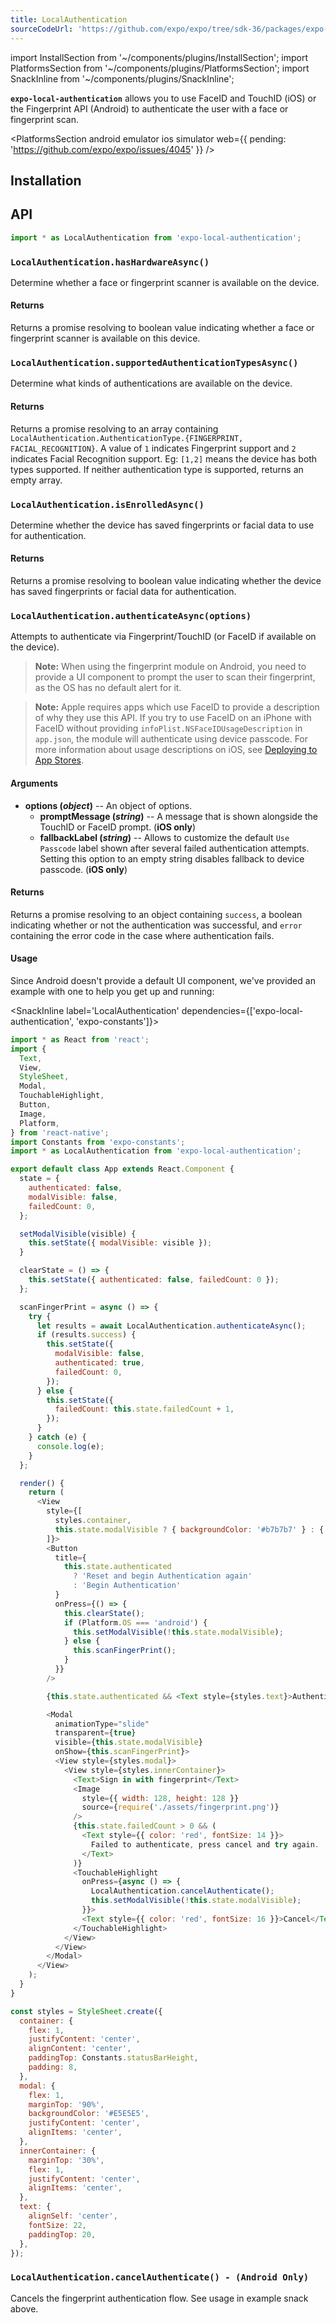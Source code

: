 ```yaml
---
title: LocalAuthentication
sourceCodeUrl: 'https://github.com/expo/expo/tree/sdk-36/packages/expo-local-authentication'
---
```


import InstallSection from '~/components/plugins/InstallSection';
import PlatformsSection from '~/components/plugins/PlatformsSection';
import SnackInline from '~/components/plugins/SnackInline';

**`expo-local-authentication`** allows you to use FaceID and TouchID (iOS) or the Fingerprint API (Android) to authenticate the user with a face or fingerprint scan.

<PlatformsSection android emulator ios simulator web={{ pending: 'https://github.com/expo/expo/issues/4045' }} />

## Installation

<InstallSection packageName="expo-local-authentication" />

## API

```js
import * as LocalAuthentication from 'expo-local-authentication';
```

### `LocalAuthentication.hasHardwareAsync()`

Determine whether a face or fingerprint scanner is available on the device.

#### Returns

Returns a promise resolving to boolean value indicating whether a face or fingerprint scanner is available on this device.

### `LocalAuthentication.supportedAuthenticationTypesAsync()`

Determine what kinds of authentications are available on the device.

#### Returns

Returns a promise resolving to an array containing `LocalAuthentication.AuthenticationType.{FINGERPRINT, FACIAL_RECOGNITION}`. A value of `1` indicates Fingerprint support and `2` indicates Facial Recognition support. Eg: `[1,2]` means the device has both types supported. If neither authentication type is supported, returns an empty array.

### `LocalAuthentication.isEnrolledAsync()`

Determine whether the device has saved fingerprints or facial data to use for authentication.

#### Returns

Returns a promise resolving to boolean value indicating whether the device has saved fingerprints or facial data for authentication.

### `LocalAuthentication.authenticateAsync(options)`

Attempts to authenticate via Fingerprint/TouchID (or FaceID if available on the device).

> **Note:** When using the fingerprint module on Android, you need to provide a UI component to prompt the user to scan their fingerprint, as the OS has no default alert for it.

> **Note:** Apple requires apps which use FaceID to provide a description of why they use this API. If you try to use FaceID on an iPhone with FaceID without providing `infoPlist.NSFaceIDUsageDescription` in `app.json`, the module will authenticate using device passcode. For more information about usage descriptions on iOS, see [Deploying to App Stores](../../../distribution/app-stores.md#system-permissions-dialogs-on-ios).

#### Arguments

- **options (_object_)** -- An object of options.
  - **promptMessage (_string_)** -- A message that is shown alongside the TouchID or FaceID prompt. (**iOS only**)
  - **fallbackLabel (_string_)** -- Allows to customize the default `Use Passcode` label shown after several failed authentication attempts. Setting this option to an empty string disables fallback to device passcode. (**iOS only**)

#### Returns

Returns a promise resolving to an object containing `success`, a boolean indicating whether or not the authentication was successful, and `error` containing the error code in the case where authentication fails.

#### Usage

Since Android doesn't provide a default UI component, we've provided an example with one to help you get up and running:

<SnackInline label='LocalAuthentication' dependencies={['expo-local-authentication', 'expo-constants']}>

```js
import * as React from 'react';
import {
  Text,
  View,
  StyleSheet,
  Modal,
  TouchableHighlight,
  Button,
  Image,
  Platform,
} from 'react-native';
import Constants from 'expo-constants';
import * as LocalAuthentication from 'expo-local-authentication';

export default class App extends React.Component {
  state = {
    authenticated: false,
    modalVisible: false,
    failedCount: 0,
  };

  setModalVisible(visible) {
    this.setState({ modalVisible: visible });
  }

  clearState = () => {
    this.setState({ authenticated: false, failedCount: 0 });
  };

  scanFingerPrint = async () => {
    try {
      let results = await LocalAuthentication.authenticateAsync();
      if (results.success) {
        this.setState({
          modalVisible: false,
          authenticated: true,
          failedCount: 0,
        });
      } else {
        this.setState({
          failedCount: this.state.failedCount + 1,
        });
      }
    } catch (e) {
      console.log(e);
    }
  };

  render() {
    return (
      <View
        style={[
          styles.container,
          this.state.modalVisible ? { backgroundColor: '#b7b7b7' } : { backgroundColor: 'white' },
        ]}>
        <Button
          title={
            this.state.authenticated
              ? 'Reset and begin Authentication again'
              : 'Begin Authentication'
          }
          onPress={() => {
            this.clearState();
            if (Platform.OS === 'android') {
              this.setModalVisible(!this.state.modalVisible);
            } else {
              this.scanFingerPrint();
            }
          }}
        />

        {this.state.authenticated && <Text style={styles.text}>Authentication Successful! 🎉</Text>}

        <Modal
          animationType="slide"
          transparent={true}
          visible={this.state.modalVisible}
          onShow={this.scanFingerPrint}>
          <View style={styles.modal}>
            <View style={styles.innerContainer}>
              <Text>Sign in with fingerprint</Text>
              <Image
                style={{ width: 128, height: 128 }}
                source={require('./assets/fingerprint.png')}
              />
              {this.state.failedCount > 0 && (
                <Text style={{ color: 'red', fontSize: 14 }}>
                  Failed to authenticate, press cancel and try again.
                </Text>
              )}
              <TouchableHighlight
                onPress={async () => {
                  LocalAuthentication.cancelAuthenticate();
                  this.setModalVisible(!this.state.modalVisible);
                }}>
                <Text style={{ color: 'red', fontSize: 16 }}>Cancel</Text>
              </TouchableHighlight>
            </View>
          </View>
        </Modal>
      </View>
    );
  }
}

const styles = StyleSheet.create({
  container: {
    flex: 1,
    justifyContent: 'center',
    alignContent: 'center',
    paddingTop: Constants.statusBarHeight,
    padding: 8,
  },
  modal: {
    flex: 1,
    marginTop: '90%',
    backgroundColor: '#E5E5E5',
    justifyContent: 'center',
    alignItems: 'center',
  },
  innerContainer: {
    marginTop: '30%',
    flex: 1,
    justifyContent: 'center',
    alignItems: 'center',
  },
  text: {
    alignSelf: 'center',
    fontSize: 22,
    paddingTop: 20,
  },
});
```

</SnackInline>

### `LocalAuthentication.cancelAuthenticate() - (Android Only)`

Cancels the fingerprint authentication flow. See usage in example snack above.
